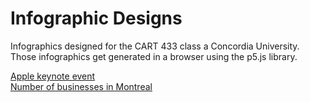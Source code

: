 # Infographic Designs

Infographics designed for the CART 433 class a Concordia University. Those infographics get generated in a browser using the p5.js library.

[Apple keynote event](https://rydana.github.io/Infographic-Design/P2-AppleEvent/)   
[Number of businesses in Montreal](https://rydana.github.io/Infographic-Design/p3-MtlBiz/)
